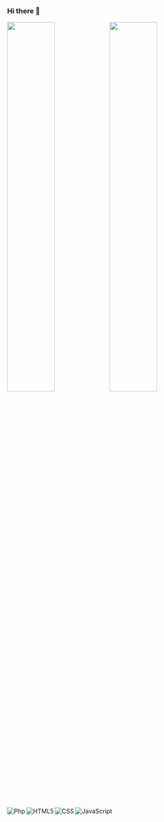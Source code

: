 ### Hi there 👋
<img align="left" width="47%" src="https://awesome-github-stats.azurewebsites.net/user-stats/vishu2820?theme=github-dark"/>
<img align="left" width="47%" src="https://github-readme-stats.vercel.app/api/top-langs/?username=vishu2820&layout=compact"/>

<img align="left" alt="Php" src="https://img.shields.io/badge/php-%23777BB4.svg?style=for-the-badge&logo=php&logoColor=white"/>
<img align="left" alt="HTML5" src="https://img.shields.io/badge/html5-%23E34F26.svg?style=for-the-badge&logo=html5&logoColor=white"/>
<img align="left" alt="CSS" src="https://img.shields.io/badge/css3-%231572B6.svg?style=for-the-badge&logo=css3&logoColor=white"/>
<img alt="JavaScript" src="https://img.shields.io/badge/javascript-%23323330.svg?style=for-the-badge&logo=javascript&logoColor=%23F7DF1E"/>

